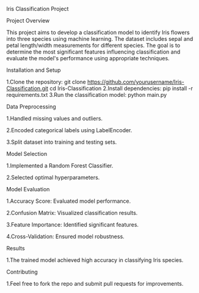 Iris Classification Project

Project Overview

This project aims to develop a classification model to identify Iris flowers into three species using machine learning. The dataset includes sepal and petal length/width measurements for different species. The goal is to determine the most significant features influencing classification and evaluate the model's performance using appropriate techniques.

Installation and Setup

1.Clone the repository:
git clone https://github.com/yourusername/Iris-Classification.git
cd Iris-Classification
2.Install dependencies:
pip install -r requirements.txt
3.Run the classification model:
python main.py

Data Preprocessing

1.Handled missing values and outliers.

2.Encoded categorical labels using LabelEncoder.

3.Split dataset into training and testing sets.

Model Selection

1.Implemented a Random Forest Classifier.

2.Selected optimal hyperparameters.

Model Evaluation

1.Accuracy Score: Evaluated model performance.

2.Confusion Matrix: Visualized classification results.

3.Feature Importance: Identified significant features.

4.Cross-Validation: Ensured model robustness.

Results

1.The trained model achieved high accuracy in classifying Iris species.

Contributing

1.Feel free to fork the repo and submit pull requests for improvements.
